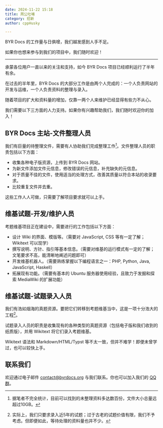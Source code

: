 ```yaml
---
date: 2024-11-22 15:18
title: 周公吐哺
category: 招新
author: cppHusky

---
```


BYR Docs 的工作量与日俱增，我们越发感到人手不足。

如果你也想来参与到我们的项目中，我们随时欢迎！

---

<PostDetail>

承蒙各位用户一直以来的关注和支持，如今 BYR Docs 项目已经顺利运行了半年有余。

在过去的半年里，BYR Docs 的大部分工作是由两个人完成的：一个人负责网站的开发与运维，一个人负责资料的整理与录入。

随着项目的扩大和资料量的增加，仅靠一两个人来维护已经显得有些力不从心。

我们需要以下三方面的人力支持。如果你有兴趣帮助我们，我们随时欢迎你的加入！

## BYR Docs 主站-文件整理人员

我们有巨量的待整理文件，需要有人协助我们完成整理工作[^1]。文件整理人员的职责包括以下方面：

- 收集各种电子版资源，上传到 BYR Docs 网站。
- 为新文件添加文件元信息，修改错误的元信息，补充缺失的元信息。
- 对于质量不佳的文件，使用适当的处理方式，改善其质量以符合本站的收录要求。
- 比较重复文件并去重。

这些工作人人可做，只需要了解项目要求就可以上手。

## 维基试题-开发/维护人员

考题维基项目正在建设中，需要进行的工作包括以下方面：

- 设计 Wiki 的界面、模版等。（需要对 JavaScript, CSS 等有一定了解；Wikitext 可以现学）
- 撰写说明、方针、指引等基本信息。（需要对维基的运行模式有一定的了解；文笔要求不高，能清晰地阐述问题即可）
- 开发维基机器人。（需要熟练掌握以下编程语言之一：PHP, Python, Java, JavaScript, Haskell）
- 拓展现有功能。（需要有基本的 Ubuntu 服务器使用经验，且致力于发掘和探索 MediaWiki 的扩展功能）

## 维基试题-试题录入人员

我们有浩如烟海的真题资源。要把它们转移到考题维基当中，这是一项十分浩大的工程[^2]。

试题录入人员的职责是收集现有的各种类型的真题资源（包括电子版和我们收到的纸质版），并用 Wikitext 将它们录入考题维基。

Wikitext 语法和 Markdown/HTML/Typst 等不太一致，但并不难学！即便未曾学过，也可以较快上手。

## 联系我们

欢迎通过电子邮件 [contact@byrdocs.org](mailto:contact@byrdocs.org) 与我们联系。你也可以加入我们的 [QQ 群](https://qm.qq.com/cgi-bin/qm/qr?k=qv9lHWDHq-1alHIoT000jrUth_lWurwv)。

[^1]: 据笔者不完全统计，目前可以找到的未整理资料多达数百份，文件大小总量远超过10GB。

[^2]: 实际上，我们只要求录入近5年的试题；过于古老的试题价值有限，我们不予考虑。但即便如此，等待处理的资料量也并不少。

</PostDetail>
